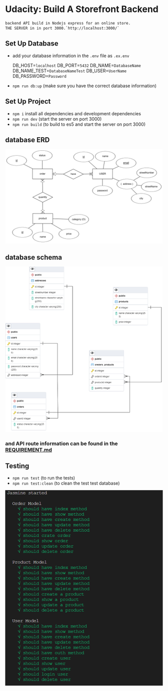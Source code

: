 # Udacity: Build A Storefront Backend

    backend API build in Nodejs express for an online store.
    THE SERVER in in port 3000.`http://localhost:3000/`

## Set Up Database

- add your database information in the `.env` file as `.ex.env`

  DB_HOST=`localhost`
  DB_PORT=`5432`
  DB_NAME=`DatabaseName`
  DB_NAME_TEST=`DatabaseNameTest`
  DB_USER=`UserName`
  DB_PASSWORD=`Password`

- `npm run db:up` (make sure you have the correct database information)

## Set Up Project

- `npm i` install all dependencies and development dependencies
- `npm run dev` (start the server on port 3000)
- `npm run build` (to build to es5 and start the server on port 3000)

## database ERD

!['migrate database'](./docs/ERD.png)

## database schema

!['migrate database'](./docs/Schema.png)

### and API route information can be found in the [REQUIREMENT.md](REQUIREMENTS.md)

## Testing

- `npm run test` (to run the tests)
- `npm run test:clean` (to clean the test test database)

!['migrate database'](./docs/test.png)
